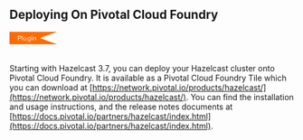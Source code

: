 
## Deploying On Pivotal Cloud Foundry

<img src="images/Plugin_New.png" alt="CloudFoundry Plugin" height="22" width="84">
<br></br>




Starting with Hazelcast 3.7, you can deploy your Hazelcast cluster onto Pivotal Cloud Foundry. It is available as a Pivotal Cloud Foundry Tile which you can download at [https://network.pivotal.io/products/hazelcast/](https://network.pivotal.io/products/hazelcast/). You can find the installation and usage instructions, and the release notes documents at [https://docs.pivotal.io/partners/hazelcast/index.html](https://docs.pivotal.io/partners/hazelcast/index.html).





